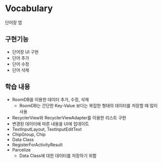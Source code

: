 # Vocabulary
 단어장 앱
## 구현기능
- 단어장 UI 구현
- 단어 추가
- 단어 수정
- 단어 삭제
## 학습 내용
- RoomDB을 이용한 데이터 추가, 수정, 삭제
  - RoomDB는 간단한 Key-Value 보다는 복잡한 형태의 데이터를 저장할 때 많이 사용
- RecyclerView와 RecyclerViewAdapter를 이용한 리스트 구현
- 변경된 데이터에 따른 내용을 UI에 업데이트
- TextInputLayout, TextInputEditText
- ChipGroup, Chip
- Data Class
- RegisterForActivityResult
- Parcelize
  - Data Class에 대한 데이터를 저장하기 위함